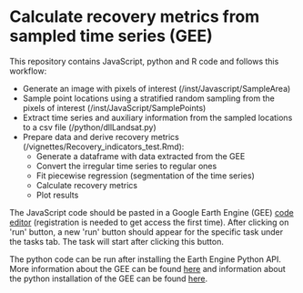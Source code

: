 # Calculate recovery metrics from sampled time series (GEE)
This repository contains JavaScript, python and R code and follows this workflow: 
- Generate an image with pixels of interest (/inst/Javascript/SampleArea)
- Sample point locations using a stratified random sampling from the pixels of interest (/inst/JavaScript/SamplePoints)
- Extract time series and auxiliary information from the sampled locations to a csv file (/python/dllLandsat.py)
- Prepare data and derive recovery metrics (/vignettes/Recovery_indicators_test.Rmd):
    - Generate a dataframe with data extracted from the GEE
    - Convert the irregular time series to regular ones
    - Fit piecewise regression (segmentation of the time series)
    - Calculate recovery metrics
    - Plot results

The JavaScript code should be pasted in a Google Earth Engine (GEE) [code editor](https://code.earthengine.google.com/) (registration is needed to get access the first time). After clicking on 'run' button, a new 'run' button should appear for the specific task under the tasks tab. The task will start after clicking this button.

The python code can be run after installing the Earth Engine Python API. More information about the GEE can be found [here](https://developers.google.com/earth-engine) and information about the python installation of the GEE can be found [here](https://developers.google.com/earth-engine/guides/python_install).
